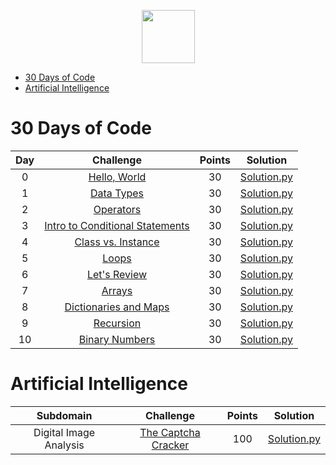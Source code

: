 <p align="center">
    <a href="https://www.hackerrank.com/zepman85">
        <img height=85 src="https://d3keuzeb2crhkn.cloudfront.net/hackerrank/assets/styleguide/logo_wordmark-f5c5eb61ab0a154c3ed9eda24d0b9e31.svg">
    </a>
</p>

* [30 Days of Code](#30-days-of-code)
* [Artificial Intelligence](#artificial-intelligence)


# 30 Days of Code

| Day |                                                Challenge                                                | Points |                                                                                   Solution                                                                                  |
|:---:|:-------------------------------------------------------------------------------------------------------:|:------:|:---------------------------------------------------------------------------------------------------------------------------------------------------------------------------:|
|  0  | [Hello, World](https://www.hackerrank.com/challenges/30-hello-world)                                    |   30   | [Solution.py](https://github.com/zepman85/myHackerRankSolutions/blob/master/30%20Days%20of%20Code/Day%2000%20-%20Hello%2C%20World/Solution.py)                       |
|  1  | [Data Types](https://www.hackerrank.com/challenges/30-data-types)                                       |   30   | [Solution.py](https://github.com/zepman85/myHackerRankSolutions/blob/master/30%20Days%20of%20Code/Day%2001%20-%20Data%20Types/Solution.py)                           |
|  2  | [Operators](https://www.hackerrank.com/challenges/30-operators)                                         |   30   | [Solution.py](https://github.com/zepman85/myHackerRankSolutions/blob/master/30%20Days%20of%20Code/Day%2002%20-%20Operators/Solution.py)                              |
|  3  | [Intro to Conditional Statements](https://www.hackerrank.com/challenges/30-conditional-statements)      |   30   | [Solution.py](https://github.com/zepman85/myHackerRankSolutions/blob/master/30%20Days%20of%20Code/Day%2003%20-%20Intro%20to%20Conditional%20Statements/Solution.py)  |
|  4  | [Class vs. Instance](https://www.hackerrank.com/challenges/30-class-vs-instance)                        |   30   | [Solution.py](https://github.com/zepman85/myHackerRankSolutions/blob/master/30%20Days%20of%20Code/Day%2004%20-%20Class%20vs.%20Instance/Solution.py)                 |
|  5  | [Loops](https://www.hackerrank.com/challenges/30-loops)                                                 |   30   | [Solution.py](https://github.com/zepman85/myHackerRankSolutions/blob/master/30%20Days%20of%20Code/Day%2005%20-%20Loops/Solution.py)                                  |
|  6  | [Let's Review](https://www.hackerrank.com/challenges/30-review-loop)                                    |   30   | [Solution.py](https://github.com/zepman85/myHackerRankSolutions/blob/master/30%20Days%20of%20Code/Day%2006%20-%20Let's%20Review/Solution.py)                         |
|  7  | [Arrays](https://www.hackerrank.com/challenges/30-arrays)                                               |   30   | [Solution.py](https://github.com/zepman85/myHackerRankSolutions/blob/master/30%20Days%20of%20Code/Day%2007%20-%20Arrays/Solution.py)                                 |
|  8  | [Dictionaries and Maps](https://www.hackerrank.com/challenges/30-dictionaries-and-maps)                 |   30   | [Solution.py](https://github.com/zepman85/myHackerRankSolutions/blob/master/30%20Days%20of%20Code/Day%2008%20-%20Dictionaries%20and%20Maps/Solution.py)              |
|  9  | [Recursion](https://www.hackerrank.com/challenges/30-recursion)                                         |   30   | [Solution.py](https://github.com/zepman85/myHackerRankSolutions/blob/master/30%20Days%20of%20Code/Day%2009%20-%20Recursion%203/Solution.py)                              |
|  10 | [Binary Numbers](https://www.hackerrank.com/challenges/30-binary-numbers)                               |   30   | [Solution.py](https://github.com/zepman85/myHackerRankSolutions/blob/master/30%20Days%20of%20Code/Day%2010%20-%20Binary%20Numbers/Solution.py)                       |

# Artificial Intelligence

|        Subdomain        |                                                              Challenge                                                              | Points |                                                                                  Solution                                                                                 |
|:-----------------------:|:-----------------------------------------------------------------------------------------------------------------------------------:|:------:|:-------------------------------------------------------------------------------------------------------------------------------------------------------------------------:|
| Digital Image Analysis  | [The Captcha Cracker](https://www.hackerrank.com/challenges/the-captcha-cracker/)                                                   |   100  | [Solution.py](https://github.com/zepman85/myHackerRankSolutions/blob/master/Artificial%20Intelligence/Digital%20Image%20Analysis/The%20Captcha%20Cracker/Solution.py)     |